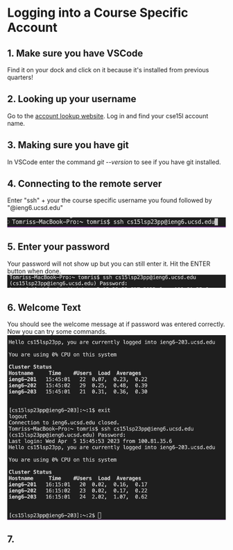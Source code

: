 # **Logging into a Course Specific Account**
## 1. Make sure you have VSCode
Find it on your dock and click on it because it's installed from previous quarters!


## 2. Looking up your username
Go to the [account lookup website](https://sdacs.ucsd.edu/~icc/index.php). Log in and find your cse15l account name.

## 3.  Making sure you have git
In VSCode enter the command *git --version* to see if you have git installed.

## 4. Connecting to the remote server
Enter "ssh" + your the course specific username you found followed by "@ieng6.ucsd.edu"

![username](username.png)

## 5. Enter your password
Your password will not show up but you can still enter it. Hit the ENTER button when done.
![password](password.png)

## 6. Welcome Text
You should see the welcome message at if password was entered correctly. Now you can try some commands.
![welcome](welcome.png) 

## 7.

